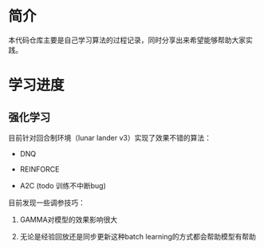 # 简介

本代码仓库主要是自己学习算法的过程记录，同时分享出来希望能够帮助大家实践。

# 学习进度

## 强化学习

目前针对回合制环境（lunar lander v3）实现了效果不错的算法：

* DNQ

* REINFORCE

* A2C (todo 训练不中断bug)

目前发现一些调参技巧：

1. GAMMA对模型的效果影响很大

2. 无论是经验回放还是同步更新这种batch learning的方式都会帮助模型有帮助
